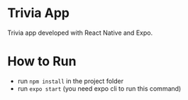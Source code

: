 # Trivia App

Trivia app developed with React Native and Expo.

# How to Run

- run `npm install` in the project folder
- run `expo start` (you need expo cli to run this command)


